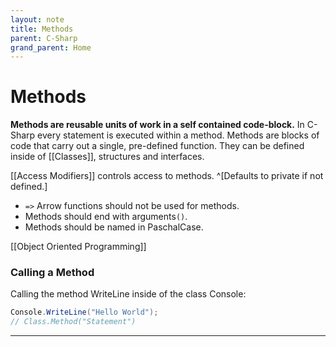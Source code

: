 ```yaml
---
layout: note
title: Methods
parent: C-Sharp
grand_parent: Home
---
```


# Methods

**Methods are reusable units of work in a self contained code-block.** In C-Sharp every statement is executed within a method. Methods are blocks of code that carry out a single, pre-defined function. They can be defined inside of [[Classes]], structures and interfaces.

[[Access Modifiers]] controls access to methods. ^[Defaults to private if not defined.]

- `=>` Arrow functions should not be used for methods.
- Methods should end with arguments`()`.
- Methods should be named in PaschalCase.

[[Object Oriented Programming]]

### Calling a Method

Calling the method WriteLine inside of the class Console:

```cs
Console.WriteLine("Hello World");
// Class.Method("Statement")
```

---
